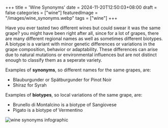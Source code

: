 +++
title = 'Wine Synonyms'
date = 2024-11-20T12:50:03+08:00
draft = false
categories = ["wine"]
featuredImage = "/images/wine_synonyms.webp"
tags = ["wine"]
+++

Have you ever tasted two different wines but could swear it was the same grape? you might have been right after all, since for a lot of grapes, there are many different regional names as well as sometimes different biotypes. 
A biotype is a variant with minor genetic differences or variations in the grape composition, behavior or adaptability. These differences can arise due to natural mutations or environmental influences but are not distinct enough to classify them as a seperate variety.

Examples of **synonyms**, so different names for the same grapes, are:
- Blauburgunder or Spätburgunder for Pinot Noir
- Shiraz for Syrah

Examples of **biotypes**, so local variations of the same grape, are:
- Brunello di Montalcino is a biotype of Sangiovese
- Pigato is a biotype of Vermentino

![wine synonyms infographic](/images/wine_synonyms_infographic.webp)